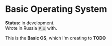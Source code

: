 Basic Operating System
======================

**Status:** in development.<br>
Wrote in Russia :ru: with.

This is the **Basic OS**, which I'm creating to **TODO**
